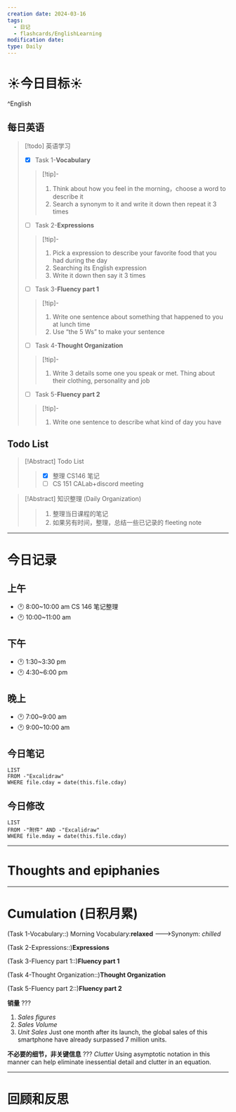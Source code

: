 ```yaml
---
creation date: 2024-03-16
tags:
  - 日记
  - flashcards/EnglishLearning
modification date: 
type: Daily
---
```


# ☀今日目标☀
^English
## 每日英语
> [!todo] 英语学习
> - [x]  Task 1-**Vocabulary**
> >[!tip]- 
> >	1. Think about how you feel in the morning，choose a word to describe it
> >	2. Search a synonym to it and write it down then repeat it 3 times
> - [ ]  Task 2-**Expressions**
> >[!tip]-
> >	1. Pick a expression to describe your favorite food that you had during the day
> >	2. Searching its English expression
> >	3. Write it down then say it 3 times
> - [ ] Task 3-**Fluency part 1**
> > [!tip]-
> >	1. Write one sentence about something that happened to you at lunch time
> >	2. Use “the 5 Ws”  to make your sentence
> - [ ] Task 4-**Thought Organization**
> > [!tip]-
> >	1. Write 3 details some one you speak or met. Thing about their clothing, personality and job
> - [ ] Task 5-**Fluency part 2**
> > [!tip]-
> >	1. Write one sentence to describe what kind of day you have
## Todo List
>[!Abstract] Todo List
>>- [x] 整理 CS146 笔记
>>- [ ] CS 151 CALab+discord meeting


>[!Abstract] 知识整理 (Daily Organization)
>>1. 整理当日课程的笔记 
>> 2. 如果另有时间，整理，总结一些已记录的 fleeting note

---
# 今日记录
## 上午
- 🕐 8:00~10:00 am CS 146 笔记整理
- 🕐 10:00~11:00 am
## 下午
- 🕐 1:30~3:30 pm
- 🕐 4:30~6:00 pm
## 晚上
- 🕐 7:00~9:00 am
- 🕐 9:00~10:00 am
## 今日笔记
```dataview
LIST 
FROM -"Excalidraw"
WHERE file.cday = date(this.file.cday)
```
## 今日修改
```dataview
LIST 
FROM -"附件" AND -"Excalidraw"
WHERE file.mday = date(this.file.cday) 
```

---
# Thoughts and epiphanies

---
# Cumulation (日积月累)
(Task 1-Vocabulary::) Morning Vocabulary:**relaxed**  --->Synonym: *chilled*
<!--SR:!2024-05-11,17,210-->

(Task 2-Expressions::)**Expressions**

(Task 3-Fluency part 1::)**Fluency part 1**

(Task 4-Thought Organization::)**Thought Organization**

(Task 5-Fluency part 2::)**Fluency part 2**

**销量**
???
1. *Sales figures*
2. *Sales Volume*
3. *Unit Sales*
Just one month after its launch, the global sales of this smartphone have already surpassed 7 million units.
<!--SR:!2024-04-25,9,210-->

**不必要的细节，非关键信息**
???
*Clutter*
Using asymptotic notation in this manner can help eliminate inessential detail and clutter in an equation.
<!--SR:!2024-04-27,3,170-->

---
# 回顾和反思